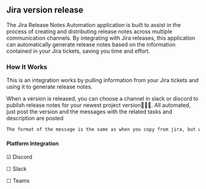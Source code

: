 ## Jira version release

The Jira Release Notes Automation application is built to assist in the process of creating and distributing release notes across multiple communication channels. By integrating with Jira releases, this application can automatically generate release notes based on the information contained in your Jira tickets, saving you time and effort.

### How It Works
This is an integration works by pulling information from your Jira tickets and using it to generate release notes.

When a version is released, you can choose a channel in slack or discord to publish release notes for your newest project version🥳🎉🎊. All automated, just post the version and the messages with the related tasks and description are posted

```txt
The format of the message is the same as when you copy from jira, but with an added version description at the top
```

#### Platform Integration

&#9745;  Discord

&#9744;  Slack

&#9744;  Teams
